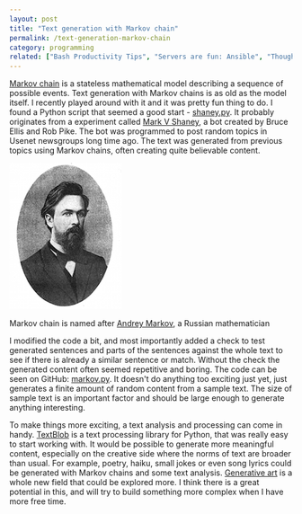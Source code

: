 ```yaml
---
layout: post
title: "Text generation with Markov chain"
permalink: /text-generation-markov-chain
category: programming
related: ["Bash Productivity Tips", "Servers are fun: Ansible", "Thought-provoking TED talks"]
---
```


[Markov chain](http://en.wikipedia.org/wiki/Markov_chain) is a stateless mathematical model describing a sequence of possible events. Text generation with Markov chains is as old as the model itself. I recently played around with it and it was pretty fun thing to do. I found a Python script that seemed a good start - [shaney.py](http://www.strout.net/info/coding/python/shaney.py). It probably originates from a experiment called [Mark V Shaney](http://en.wikipedia.org/wiki/Mark_V_Shaney), a bot created by Bruce Ellis and Rob Pike. The bot was programmed to post random topics in Usenet newsgroups long time ago. The text was generated from previous topics using Markov chains, often creating quite believable content.

<img style="margin:auto;" src="/images/blog/Andrei_Markov.jpg" alt="Andrey Markov">

<p class="caption">Markov chain is named after <a href="http://en.wikipedia.org/wiki/Andrey_Markov">Andrey Markov</a>, a Russian mathematician</p>

I modified the code a bit, and most importantly added a check to test generated sentences and parts of the sentences against the whole text to see if there is already a similar sentence or match. Without the check the generated content often seemed repetitive and boring. The code can be seen on GitHub: [markov.py](https://gist.github.com/lauris/3a4cbfa7b156555dd4b0). It doesn't do anything too exciting just yet, just generates a finite amount of random content from a sample text. The size of sample text is an important factor and should be large enough to generate anything interesting.

To make things more exciting, a text analysis and processing can come in handy.
[TextBlob](http://textblob.readthedocs.org/en/dev/#) is a text processing
library for Python, that was really easy to start working with. It would be
possible to generate more meaningful content, especially on the creative side
where the norms of text are broader than usual. For example, poetry, haiku,
small jokes or even song lyrics could be generated with Markov chains and some
text analysis. [Generative art](http://en.wikipedia.org/wiki/Generative_art) is
a whole new field that could be explored more. I think there is a great
potential in this, and will try to build something more complex when I have more
free time.
